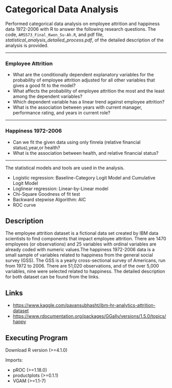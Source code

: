 # Categorical Data Analysis

Performed categorical data analysis on employee attrition and happiness data 1972-2006 with R to answer the following research questions. The code, `AMS573_Final_Kwon_Su-Ah.R`, and pdf file, *statistical_analysis_detailed_process.pdf*, of the detailed description of the analysis is provided.  

---
### Employee Attrition
- What are the conditionally dependent explanatory variables for the probability of employee attrition adjusted for all other variables that gives a good fit to the model?
- What affects the probability of employee attrition the most and the least among the dependent variables? 
- Which dependent variable has a linear trend against employee attrition?
- What is the association between years with current manager, performance rating, and years in current role?

---
### Happiness 1972-2006

- Can we fit the given data using only finrela (relative financial status),year,or health? 
- What is the association between health, and relative financial status?

---
The statistical models and tools are used in the analysis. 

- Logistic regression: Baseline-Category Logit Model and Cumulative Logit Model
- Loglinear regression: Linear-by-Linear model
- Chi-Square Goodness of fit test
- Backward stepwise Algorithm: AIC
- ROC curve

## Description

The employee attrition dataset is a fictional data set created by IBM data scientists to find components that impact employee attrition. There are 1470 employees (or observations) and 25 variables with ordinal variables are already coded with numeric values.The happiness 1972-2006 data is a small sample of variables related to happiness from the general social survey (GSS). The GSS is a yearly cross-sectional survey of Americans, run from 1972 to 2006. There are 51,020 observations, and of the over 5,000 variables, nine were selected related to happiness. The detailed description for both dataset can be found from the links.

## Links
- https://www.kaggle.com/pavansubhasht/ibm-hr-analytics-attrition-dataset
- https://www.rdocumentation.org/packages/GGally/versions/1.5.0/topics/happy 

## Executing Program
Download R version (>=4.1.0)

Imports:
* pROC (>=1.18.0)
* productplots (>=0.1.1)
* VGAM (>=1.1-7)





